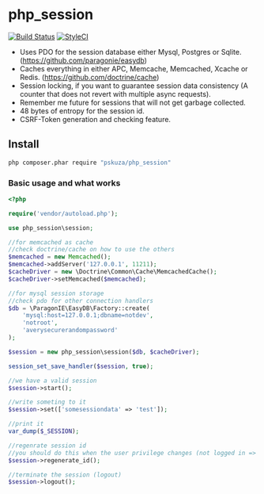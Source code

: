 # php_session

[![Build Status](https://travis-ci.org/pskuza/php_session.svg?branch=master)](https://travis-ci.org/pskuza/php_session)
[![StyleCI](https://styleci.io/repos/92591455/shield?branch=master)](https://styleci.io/repos/92591455)

* Uses PDO for the session database either Mysql, Postgres or Sqlite. (https://github.com/paragonie/easydb) 
* Caches everything in either APC, Memcache, Memcached, Xcache or Redis. (https://github.com/doctrine/cache)
* Session locking, if you want to guarantee session data consistency (A counter that does not revert with multiple async requests). 
* Remember me future for sessions that will not get garbage collected. 
* 48 bytes of entropy for the session id.
* CSRF-Token generation and checking feature.


## Install

``` sh
php composer.phar require "pskuza/php_session"
```

### Basic usage and what works
``` php
<?php

require('vendor/autoload.php');

use php_session\session;

//for memcached as cache
//check doctrine/cache on how to use the others
$memcached = new Memcached();
$memcached->addServer('127.0.0.1', 11211);
$cacheDriver = new \Doctrine\Common\Cache\MemcachedCache();
$cacheDriver->setMemcached($memcached);

//for mysql session storage
//check pdo for other connection handlers
$db = \ParagonIE\EasyDB\Factory::create(
    'mysql:host=127.0.0.1;dbname=notdev',
    'notroot',
    'averysecurerandompassword'
);

$session = new php_session\session($db, $cacheDriver);

session_set_save_handler($session, true);

//we have a valid session
$session->start();

//write someting to it
$session->set(['somesessiondata' => 'test']);

//print it
var_dump($_SESSION);

//regenrate session id
//you should do this when the user privilege changes (not logged in => logged in or otherwise)
$session->regenerate_id();

//terminate the session (logout)
$session->logout();

```
